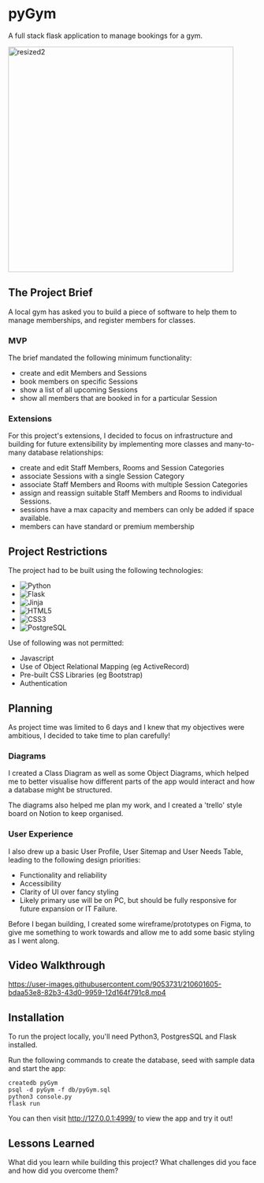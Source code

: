 # pyGym

A full stack flask application to manage bookings for a gym.

<img width="457" alt="resized2" align="center" src="https://user-images.githubusercontent.com/9053731/210601999-a96ad809-8307-4c3f-8de9-803ebbbca7f3.png">


## The Project Brief
A local gym has asked you to build a piece of software to help them to manage memberships, and register members for classes.

### MVP
The brief mandated the following minimum functionality:
- create and edit Members and Sessions
- book members on specific Sessions
- show a list of all upcoming Sessions
- show all members that are booked in for a particular Session

### Extensions
For this project's extensions, I decided to focus on infrastructure and building for future extensibility by implementing more classes and many-to-many database relationships:

- create and edit Staff Members, Rooms and Session Categories
- associate Sessions with a single Session Category 
- associate Staff Members and Rooms with multiple Session Categories
- assign and reassign suitable Staff Members and Rooms to individual Sessions.
- sessions have a max capacity and members can only be added if space available.
- members can have standard or premium membership

## Project Restrictions

The project had to be built using  the following technologies:

- ![Python](https://img.shields.io/badge/Python-14354C?style=for-the-badge&logo=python&logoColor=white)
- ![Flask](https://img.shields.io/badge/Flask-000000?style=for-the-badge&logo=flask&logoColor=white)
- ![Jinja](https://img.shields.io/badge/jinja-white.svg?style=for-the-badge&logo=jinja&logoColor=black)
- ![HTML5](https://img.shields.io/badge/HTML5-E34F26?style=for-the-badge&logo=html5&logoColor=white)
- ![CSS3](https://img.shields.io/badge/CSS3-1572B6?style=for-the-badge&logo=css3&logoColor=white)
- ![PostgreSQL](https://img.shields.io/badge/PostgreSQL-316192?style=for-the-badge&logo=postgresql&logoColor=white)

Use of following was not permitted:
- Javascript
- Use of Object Relational Mapping (eg ActiveRecord)
- Pre-built CSS Libraries (eg Bootstrap)
- Authentication

## Planning

As project time was limited to 6 days and I knew that my objectives were ambitious, I decided to take time to plan carefully!

### Diagrams

I created a Class Diagram as well as some Object Diagrams, which helped me to better visualise how different parts of the app would interact and how a database might be structured.    

The  diagrams also helped me plan my work, and I created a 'trello' style board on Notion to keep organised.

### User Experience

I also drew up a basic User Profile, User Sitemap and User Needs Table, leading to the following design priorities:

- Functionality and reliability
- Accessibility
- Clarity of UI over fancy styling
- Likely primary use will be on PC, but should be fully responsive for future expansion or IT Failure.

Before I began building, I created some wireframe/prototypes on Figma, to give me something to work towards and allow me to add some basic styling as I went along.

## Video Walkthrough



https://user-images.githubusercontent.com/9053731/210601605-bdaa53e8-82b3-43d0-9959-12d164f791c8.mp4


## Installation

To run the project locally, you'll need Python3, PostgresSQL and Flask installed.

Run the following commands to create the database, seed with sample data and start the app:

```
createdb pyGym
psql -d pyGym -f db/pyGym.sql
python3 console.py
flask run
```

You can then visit http://127.0.0.1:4999/ to view the app and try it out!


## Lessons Learned

What did you learn while building this project? What challenges did you face and how did you overcome them?

